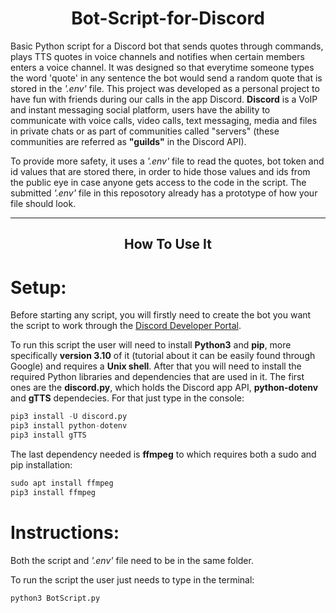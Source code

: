 <h1 align="center">Bot-Script-for-Discord</h1>

Basic Python script for a Discord bot that sends quotes through commands, plays TTS quotes in voice channels and notifies when certain members enters a voice channel.
It was designed so that everytime someone types the word 'quote' in any sentence the bot would send a random quote that is stored in the *'.env'* file. This project
was developed as a personal project to have fun with friends during our calls in the app Discord. **Discord** is a VoIP and instant messaging social platform, users
have the ability to communicate with voice calls, video calls, text messaging, media and files in private chats or as part of communities called "servers" (these
communities are referred as **"guilds"** in the Discord API).

To provide more safety, it uses a *'.env'* file to read the quotes, bot token and id values that are stored there, in order to hide those values and ids from the
public eye in case anyone gets access to the code in the script. The submitted *'.env'* file in this reposotory already has a prototype of how your file should look.

-------------------------------

<h2 align="center">How To Use It</h2>

# Setup:


Before starting any script, you will firstly need to create the bot you want the script to work through the [Discord Developer Portal](https://discord.com/developers/applications).

To run this script the user will need to install **Python3** and **pip**, more specifically **version 3.10** of it (tutorial about it can be easily found through
Google) and requires a **Unix shell**. After that you will need to install the required Python libraries and dependencies that are used in it.
The first ones are the **discord.py**, which holds the Discord app API, **python-dotenv** and **gTTS** dependecies. For that just type in the console:

```s
pip3 install -U discord.py
pip3 install python-dotenv
pip3 install gTTS
```

The last dependency needed is **ffmpeg** to which requires both a sudo and pip installation:

```s
sudo apt install ffmpeg
pip3 install ffmpeg
```

# Instructions:

Both the script and *'.env'* file need to be in the same folder.

To run the script the user just needs to type in the terminal:

```s
python3 BotScript.py
```

